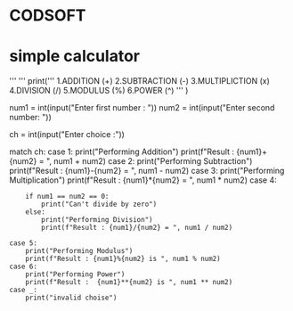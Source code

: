# CODSOFT
# simple calculator
''' '''
print('''
      1.ADDITION (+)
      2.SUBTRACTION (-)
      3.MULTIPLICTION (x)
      4.DIVISION (/)
      5.MODULUS (%)
      6.POWER (^) '''
      )

num1 = int(input("Enter first number : "))
num2 = int(input("Enter second number: "))

ch = int(input("Enter choice :"))

match ch:
    case 1:
        print("Performing Addition")
        print(f"Result : {num1}+{num2} = ", num1 + num2)
    case 2:
        print("Performing Subtraction")
        print(f"Result : {num1}-{num2} = ", num1 - num2)
    case 3:
        print("Performing Multiplication")
        print(f"Result : {num1}*{num2} = ", num1 * num2)
    case 4:

        if num1 == num2 == 0:
            print("Can't divide by zero")
        else:
            print("Performing Division")
            print(f"Result : {num1}/{num2} = ", num1 / num2)

    case 5:
        print("Performing Modulus")
        print(f"Result : {num1}%{num2} is ", num1 % num2)
    case 6:
        print("Performing Power")
        print(f"Result :  {num1}**{num2} is ", num1 ** num2)
    case _:
        print("invalid choise")



